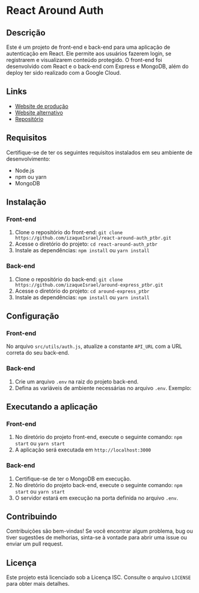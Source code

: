 # React Around Auth

## Descrição

Este é um projeto de front-end e back-end para uma aplicação de autenticação em React. Ele permite aos usuários fazerem login, se registrarem e visualizarem conteúdo protegido. O front-end foi desenvolvido com React e o back-end com Express e MongoDB, além do deploy ter sido realizado com a Google Cloud.

## Links

- [Website de produção](https://www.izaque-israel.duckdns.org/)
- [Website alternativo](https://izaque-israel.duckdns.org/)
- [Repositório](https://github.com/izaqueIsrael/react-around-api-full_ptbr)

## Requisitos

Certifique-se de ter os seguintes requisitos instalados em seu ambiente de desenvolvimento:

- Node.js
- npm ou yarn
- MongoDB

## Instalação

### Front-end

1. Clone o repositório do front-end: `git clone https://github.com/izaqueIsrael/react-around-auth_ptbr.git`
2. Acesse o diretório do projeto: `cd react-around-auth_ptbr`
3. Instale as dependências: `npm install` ou `yarn install`

### Back-end

1. Clone o repositório do back-end: `git clone https://github.com/izaqueIsrael/around-express_ptbr.git`
2. Acesse o diretório do projeto: `cd around-express_ptbr`
3. Instale as dependências: `npm install` ou `yarn install`

## Configuração

### Front-end

No arquivo `src/utils/auth.js`, atualize a constante `API_URL` com a URL correta do seu back-end.

### Back-end

1. Crie um arquivo `.env` na raiz do projeto back-end.
2. Defina as variáveis de ambiente necessárias no arquivo `.env`. Exemplo:

## Executando a aplicação

### Front-end

1. No diretório do projeto front-end, execute o seguinte comando: `npm start` ou `yarn start`
2. A aplicação será executada em `http://localhost:3000`

### Back-end

1. Certifique-se de ter o MongoDB em execução.
2. No diretório do projeto back-end, execute o seguinte comando: `npm start` ou `yarn start`
3. O servidor estará em execução na porta definida no arquivo `.env`.

## Contribuindo

Contribuições são bem-vindas! Se você encontrar algum problema, bug ou tiver sugestões de melhorias, sinta-se à vontade para abrir uma issue ou enviar um pull request.

## Licença

Este projeto está licenciado sob a Licença ISC. Consulte o arquivo `LICENSE` para obter mais detalhes.
